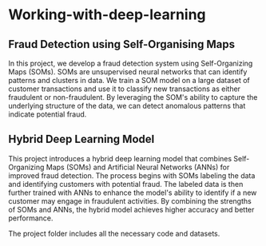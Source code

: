 # Working-with-deep-learning

## Fraud Detection using Self-Organising Maps
In this project, we develop a fraud detection system using Self-Organizing Maps (SOMs). SOMs are unsupervised neural networks that can identify patterns and clusters in data. We train a SOM model on a large dataset of customer transactions and use it to classify new transactions as either fraudulent or non-fraudulent. By leveraging the SOM's ability to capture the underlying structure of the data, we can detect anomalous patterns that indicate potential fraud.

## Hybrid Deep Learning Model 
This project introduces a hybrid deep learning model that combines Self-Organizing Maps (SOMs) and Artificial Neural Networks (ANNs) for improved fraud detection. The process begins with SOMs labeling the data and identifying customers with potential fraud. The labeled data is then further trained with ANNs to enhance the model's ability to identify if a new customer may engage in fraudulent activities. By combining the strengths of SOMs and ANNs, the hybrid model achieves higher accuracy and better performance.

The project folder includes all the necessary code and datasets.
